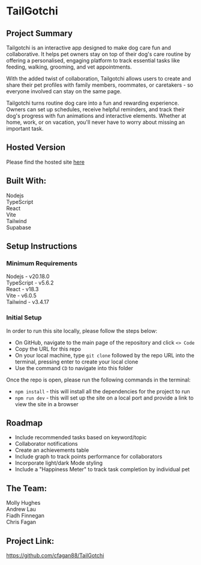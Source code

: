 # TailGotchi

## Project Summary

Tailgotchi is an interactive app designed to make dog care fun and collaborative. It helps pet owners stay on top of their dog's care routine by offering a personalised, engaging platform to track essential tasks like feeding, walking, grooming, and vet appointments.

With the added twist of collaboration, Tailgotchi allows users to create and share their pet profiles with family members, roommates, or caretakers - so everyone involved can stay on the same page.

Tailgotchi turns routine dog care into a fun and rewarding experience. Owners can set up schedules, receive helpful reminders, and track their dog's progress with fun animations and interactive elements. Whether at home, work, or on vacation, you'll never have to worry about missing an important task.

## Hosted Version

Please find the hosted site [here](https://tailgotchi.netlify.app/)

## Built With:

Nodejs\
TypeScript\
React\
Vite\
Tailwind\
Supabase

## Setup Instructions

### Minimum Requirements

Nodejs - v20.18.0\
TypeScript - v5.6.2\
React - v18.3\
Vite - v6.0.5\
Tailwind - v3.4.17

### Initial Setup

In order to run this site locally, please follow the steps below:

- On GitHub, navigate to the main page of the repository and click `<> Code`
- Copy the URL for this repo
- On your local machine, type `git clone` followed by the repo URL into the terminal, pressing enter to create your local clone
- Use the command `CD` to navigate into this folder

Once the repo is open, please run the following commands in the terminal:

- `npm install` - this will install all the dependencies for the project to run
- `npm run dev` - this will set up the site on a local port and provide a link to view the site in a browser

## Roadmap

- Include recommended tasks based on keyword/topic
- Collaborator notifications
- Create an achievements table
- Include graph to track points performance for collaborators
- Incorporate light/dark Mode styling
- Include a "Happiness Meter" to track task completion by individual pet

## The Team:

Molly Hughes\
Andrew Lau\
Fiadh Finnegan\
Chris Fagan

## Project Link:

https://github.com/cfagan88/TailGotchi
